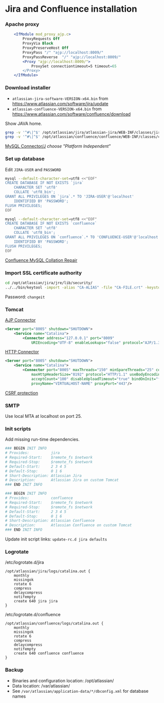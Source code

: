 # Jira and Confluence installation

### Apache proxy

```apache
    <IfModule mod_proxy_ajp.c>
        ProxyRequests Off
        ProxyVia Block
        ProxyPreserveHost Off
        ProxyPass "/" "ajp://localhost:8009/"
        ProxyPassReverse  "/" "ajp://localhost:8009/"
        <Proxy "ajp://localhost:8009/">
            ProxySet connectiontimeout=5 timeout=65
        </Proxy>
    </IfModule>
```

### Download installer

- `atlassian-jira-software-VERSION-x64.bin` from https://www.atlassian.com/software/jira/update
- `atlassian-confluence-VERSION-x64.bin` from https://www.atlassian.com/software/confluence/download

Show JAVA home.

```bash
grep -v '^#\|^$' /opt/atlassian/jira/atlassian-jira/WEB-INF/classes/jira-application.properties
grep -v '^#\|^$' /opt/atlassian/confluence/confluence/WEB-INF/classes/confluence-init.properties
```

[MySQL Connector/J](https://dev.mysql.com/downloads/connector/j/) *choose "Platform Independent"*

### Set up database

Edit `JIRA-USER` and `PASSWORD`

```bash
mysql --default-character-set=utf8 <<"EOF"
CREATE DATABASE IF NOT EXISTS `jira`
    CHARACTER SET 'utf8'
    COLLATE 'utf8_bin';
GRANT ALL PRIVILEGES ON `jira`.* TO 'JIRA-USER'@'localhost'
    IDENTIFIED BY 'PASSWORD';
FLUSH PRIVILEGES;
EOF

mysql --default-character-set=utf8 <<"EOF"
CREATE DATABASE IF NOT EXISTS `confluence`
    CHARACTER SET 'utf8'
    COLLATE 'utf8_bin';
GRANT ALL PRIVILEGES ON `confluence`.* TO 'CONFLUENCE-USER'@'localhost'
    IDENTIFIED BY 'PASSWORD';
FLUSH PRIVILEGES;
EOF
```

[Confluence MySQL Collation Repair](https://confluence.atlassian.com/confkb/mysql-collation-repair-column-level-changes-670958189.html)

### Import SSL certificate authority

```bash
cd /opt/atlassian/jira/jre/lib/security/
../../bin/keytool -import -alias "CA-ALIAS" -file "CA-FILE.crt" -keystore cacerts
```

Password: `changeit`

### Tomcat

[AJP Connector](https://tomcat.apache.org/tomcat-8.5-doc/config/ajp.html)

```xml
<Server port="8005" shutdown="SHUTDOWN">
    <Service name="Catalina">
        <Connector address="127.0.0.1" port="8009"
            URIEncoding="UTF-8" enableLookups="false" protocol="AJP/1.3"/>
```

[HTTP Connector](https://tomcat.apache.org/tomcat-8.5-doc/config/http.html)

```xml
<Server port="8005" shutdown="SHUTDOWN">
    <Service name="Catalina">
        <Connector port="8005" maxThreads="150" minSpareThreads="25" connectionTimeout="20000" enableLookups="false"
            maxHttpHeaderSize="8192" protocol="HTTP/1.1" useBodyEncodingForURI="true" redirectPort="8443"
            acceptCount="100" disableUploadTimeout="true" bindOnInit="false" secure="true" scheme="https"
            proxyName="VIRTUALHOST-NAME" proxyPort="443"/>
```

[CSRF protection](https://confluence.atlassian.com/kb/cross-site-request-forgery-csrf-protection-changes-in-atlassian-rest-779294918.html)

### SMTP

Use local MTA at localhost on port 25.

### Init scripts

Add missing run-time dependencies.

```bash
### BEGIN INIT INFO
# Provides:          jira
# Required-Start:    $remote_fs $network
# Required-Stop:     $remote_fs $network
# Default-Start:     2 3 4 5
# Default-Stop:      0 1 6
# Short-Description: Atlassian Jira
# Description:       Atlassian Jira on custom Tomcat
### END INIT INFO
```

```bash
### BEGIN INIT INFO
# Provides:          confluence
# Required-Start:    $remote_fs $network
# Required-Stop:     $remote_fs $network
# Default-Start:     2 3 4 5
# Default-Stop:      0 1 6
# Short-Description: Atlassian Confluence
# Description:       Atlassian Confluence on custom Tomcat
### END INIT INFO
```

Update init script links: `update-rc.d jira defaults`

### Logrotate

/etc/logrotate.d/jira

```logrotate
/opt/atlassian/jira/logs/catalina.out {
    monthly
    missingok
    rotate 6
    compress
    delaycompress
    notifempty
    create 640 jira jira
}
```

/etc/logrotate.d/confluence

```logrotate
/opt/atlassian/confluence/logs/catalina.out {
    monthly
    missingok
    rotate 6
    compress
    delaycompress
    notifempty
    create 640 confluence confluence
}
```

### Backup

- Binaries and configuration location: /opt/atlassian/
- Data location: /var/atlassian/
- See `/var/atlassian/application-data/*/dbconfig.xml` for database names
